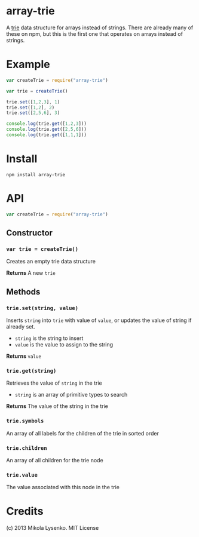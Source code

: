 array-trie
==========
A [trie](http://en.wikipedia.org/wiki/Trie) data structure for arrays instead of strings.  There are already many of these on npm, but this is the first one that operates on arrays instead of strings.

# Example

```javascript
var createTrie = require("array-trie")

var trie = createTrie()

trie.set([1,2,3], 1)
trie.set([1,2], 2)
trie.set([2,5,6], 3)

console.log(trie.get([1,2,3]))
console.log(trie.get([2,5,6]))
console.log(trie.get([1,1,1]))
```

# Install

    npm install array-trie

# API

```javascript
var createTrie = require("array-trie")
```

## Constructor

### `var trie = createTrie()`

Creates an empty trie data structure

**Returns** A new `trie`

## Methods

### `trie.set(string, value)`
Inserts `string` into `trie` with value of `value`, or updates the value of string if already set.

* `string` is the string to insert
* `value` is the value to assign to the string

**Returns** `value`

### `trie.get(string)`
Retrieves the value of `string` in the trie

* `string` is an array of primitive types to search

**Returns** The value of the string in the trie

### `trie.symbols`

An array of all labels for the children of the trie in sorted order

### `trie.children`

An array of all children for the trie node

### `trie.value`

The value associated with this node in the trie

# Credits
(c) 2013 Mikola Lysenko. MIT License